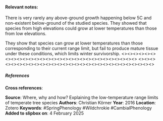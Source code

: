 #### **Relevant notes**:
There is very rarely any above-ground growth happening below 5C and non-existent below-ground of the studied species. They showed that species from high elevations could grow at lower temperatures than those from low elevations. 

They show that species can grow at lower temperatures than those corresponding to their current range limit, but fail to produce mature tissue under these conditions, which limits winter survivorship.
<><><><><><><><><><><><><><><><><><><><><><><><><><><><><>
<><><><><><><><><><><><><><><><><><><><><><><><><><><><><>
##### References
**Cross references**: 

**Source**: Where, why and how? Explaining the low-temperature range limits of temperate tree species
**Authors**: Christian Körner
**Year**: 2016
**Location**: Zotero
**Keywords**: #SpringPhenology #Wildchrokie #CambialPhenology 
**Added to slipbox on**: 4 February 2025
